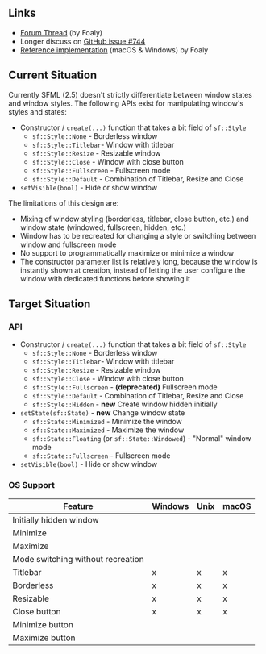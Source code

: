 ## Links

- [Forum Thread](https://en.sfml-dev.org/forums/index.php?topic=23578.0) (by Foaly)
- Longer discuss on [GitHub issue #744](https://github.com/SFML/SFML/issues/744)
- [Reference implementation](https://github.com/Foaly/SFML/tree/feature/window_state) (macOS & Windows) by Foaly

## Current Situation

Currently SFML (2.5) doesn't strictly differentiate between window states and window styles. The following APIs exist for manipulating window's styles and states:

- Constructor / `create(...)` function that takes a bit field of `sf::Style`
  - `sf::Style::None` - Borderless window
  - `sf::Style::Titlebar`- Window with titlebar
  - `sf::Style::Resize` - Resizable window
  - `sf::Style::Close` - Window with close button
  - `sf::Style::Fullscreen` - Fullscreen mode
  - `sf::Style::Default` - Combination of Titlebar, Resize and Close
- `setVisible(bool)` - Hide or show window

The limitations of this design are:

- Mixing of window styling (borderless, titlebar, close button, etc.) and window state (windowed, fullscreen, hidden, etc.)
- Window has to be recreated for changing a style or switching between window and fullscreen mode
- No support to programmatically maximize or minimize a window
- The constructor parameter list is relatively long, because the window is instantly shown at creation, instead of letting the user configure the window with dedicated functions before showing it

## Target Situation

### API

- Constructor / `create(...)` function that takes a bit field of `sf::Style`
  - `sf::Style::None` - Borderless window
  - `sf::Style::Titlebar`- Window with titlebar
  - `sf::Style::Resize` - Resizable window
  - `sf::Style::Close` - Window with close button
  - `sf::Style::Fullscreen` - **(deprecated)** Fullscreen mode
  - `sf::Style::Default` - Combination of Titlebar, Resize and Close
  - `sf::Style::Hidden` - **new** Create window hidden initially
- `setState(sf::State)` - **new** Change window state
  - `sf::State::Minimized` - Minimize the window
  - `sf::State::Maximized` - Maximize the window
  - `sf::State::Floating` (or `sf::State::Windowed`) - "Normal" window mode
  - `sf::State::Fullscreen` - Fullscreen mode
- `setVisible(bool)` - Hide or show window

### OS Support

| Feature                           | Windows | Unix | macOS |
|-----------------------------------|---------|------|-------|
| Initially hidden window           |         |      |       |
| Minimize                          |         |      |       |
| Maximize                          |         |      |       |
| Mode switching without recreation |         |      |       |
| Titlebar                          | x       | x    | x     |
| Borderless                        | x       | x    | x     |
| Resizable                         | x       | x    | x     |
| Close button                      | x       | x    | x     |
| Minimize button                   |         |      |       |
| Maximize button                   |         |      |       |